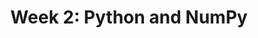 ---
title: "Week 2: Python and NumPy"
weekNumber: 2
days:
  - date: "2025-01-13"
    events:
      - name: LEC 2
        type: lecture
        title: Python Basics
        html: resources/lectures/lec02/lec02-filled.html
        github: https://github.com/practicaldsc/wn25/blob/main/lectures/lec02/
        videos: https://youtu.be/IaEuWJCcwjk?feature=shared
        reading: https://wesmckinney.com/book/python-basics
        recording: https://leccap.engin.umich.edu/leccap/player/r/SgWJsK
        annotations: resources/lectures/lec02/lec02-annotated.pdf
        reading_text: PDA 2-3
        note: The "extra video" covers the area codes example in-depth.
  - date: "2025-01-15"
    events:
      - name: LEC 3
        type: lecture
        title: NumPy and Random Simulations
        html: resources/lectures/lec03/lec03-filled.html
        annotations: resources/lectures/lec03/lec03-annotated.pdf
        recording: https://leccap.engin.umich.edu/leccap/player/r/W4Dwoi
        github: https://github.com/practicaldsc/wn25/blob/main/lectures/lec03/
        reading: https://wesmckinney.com/book/numpy-basics
        reading_text: PDA 4
        reading2: https://inferentialthinking.com/chapters/09/3/Simulation.html
        reading2_text: CIT 9.3
        videos: https://youtu.be/shc1YcPrfXE?feature=shared
        note: The "extra video" covers the airplane seats example from the end of lecture.
  - date: "2025-01-16"
    events:
      - name: DISC 2
        type: disc
        title: Arrays and Probability
        problems: https://study.practicaldsc.org/disc02/index.html
        slides: https://github.com/practicaldsc/wn25/blob/main/discussions/disc02/disc02.ipynb
  - date: "2025-01-17"
    events:
      - name: HW 1
        type: hw
        title: <b>Python Fundamentals</b>
        github: https://github.com/practicaldsc/wn25/blob/main/homeworks/hw01/hw01.ipynb
        solutions: https://edstem.org/us/courses/69737/discussion/6009701
        # note: If you pulled the assignment before 11PM on Thursday 1/9, re-pull – there's an important typo we fixed in Question 5.
---